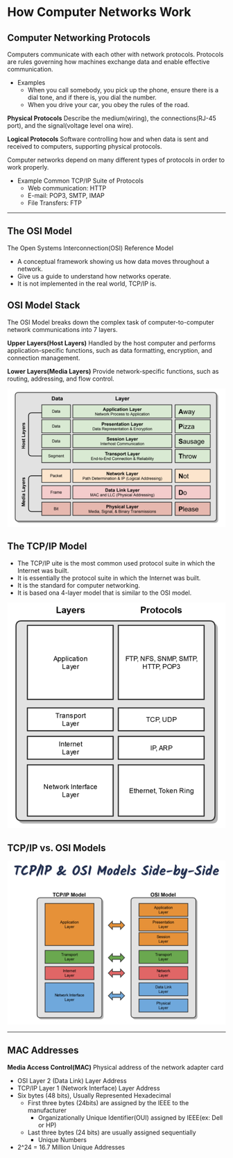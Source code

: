 # How Computer Networks Work

## Computer Networking Protocols

Computers communicate with each other with network protocols. Protocols are rules governing how machines exchange data and enable effective communication.

- Examples
  - When you call somebody, you pick up the phone, ensure there is a dial tone, and if there is, you dial the number.
  - When you drive your car, you obey the rules of the road.

**Physical Protocols**
Describe the medium(wiring), the connections(RJ-45 port), and the signal(voltage level ona wire).

**Logical Protocols**
Software controlling how and when data is sent and received to computers, supporting physical protocols.

Computer networks depend on many different types of protocols in order to work properly.

- Example Common TCP/IP Suite of Protocols
  - Web communication: HTTP
  - E-mail: POP3, SMTP, IMAP
  - File Transfers: FTP

---

## The OSI Model

The Open Systems Interconnection(OSI) Reference Model

- A conceptual framework showing us how data moves throughout a network.
- Give us a guide to understand how networks operate.
- It is not implemented in the real world, TCP/IP is.

## OSI Model Stack

The OSI Model breaks down the complex task of computer-to-computer network communications into 7 layers.

**Upper Layers(Host Layers)**
Handled by the host computer and performs application-specific functions, such as data formatting, encryption, and connection management.

**Lower Layers(Media Layers)**
Provide network-specific functions, such as routing, addressing, and flow control.

![Image of OSI Model](OSI-Model.png)

## The TCP/IP Model

- The TCP/IP uite is the most common used protocol suite in which the Internet was built.
- It is essentially the protocol suite in which the Internet was built.
- It is the standard for computer networking.
- It is based ona 4-layer model that is similar to the OSI model.

![Image of TCP/IP Model](TCPIP-Model.png)

## TCP/IP vs. OSI Models

![Image of TCP/IP Model](TCPIP-vs-OSI.png)

---

## MAC Addresses

**Media Access Control(MAC)**
Physical address of the network adapter card

- OSI Layer 2 (Data Link) Layer Address
- TCP/IP Layer 1 (Network Interface) Layer Address
- Six bytes (48 bits), Usually Represented Hexadecimal
  - First three bytes (24bits) are assigned by the IEEE to the manufacturer
    - Organizationally Unique Identifier(OUI) assigned by IEEE(ex: Dell or HP)
  - Last three bytes (24 bits) are usually assigned sequentially
    - Unique Numbers
- 2^24 = 16.7 Million Unique Addresses
